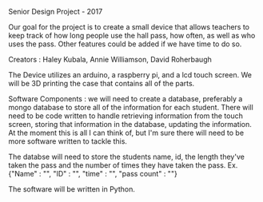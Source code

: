 Senior Design Project - 2017

Our goal for the project is to create a small device that allows teachers
to keep track of how long people use the hall pass, how often, as well as who
uses the pass. Other features could be added if we have time to do so.

Creators : Haley Kubala, Annie Williamson, David Roherbaugh

The Device utilizes an arduino, a raspberry pi, and a lcd touch screen.
We will be 3D printing the case that contains all of the parts.

Software Components : we will need to create a database, preferably a mongo
database to store all of the information for each student. There will need to
be code written to handle retrieving information from the touch screen,
storing that information in the database, updating the information. At the
moment this is all I can think of, but I'm sure there will need to be more
software written to tackle this.

The databse will need to store the students name, id, the length they've taken
the pass and the number of times they have taken the pass.
Ex. {"Name" : "",
     "ID" : "",
     "time" : "",
     "pass count" : ""}

The software will be written in Python.  
